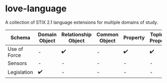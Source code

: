 # love-language

A collection of STIX 2.1 language extensions for multiple domains of study.


| Schema | Domain Object | Relationship Object | Common Object | Property | Toplevel Property |
| --- | --- | --- | --- | --- | --- |
Use of Force | - | :heavy_check_mark: | - | :heavy_check_mark: | :heavy_check_mark: |
Sensors | - | - | - | - | - |
Legislation | :heavy_check_mark: | - | - | - | - |
